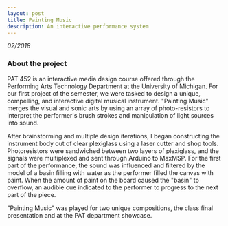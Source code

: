 ```yaml
---
layout: post
title: Painting Music
description: An interactive performance system
---
```


*02/2018*

### About the project ###

PAT 452 is an interactive media design course offered through the Performing Arts Technology Department at the University of Michigan. For our first project of the semester, we were tasked to design a unique, compelling, and interactive digital musical instrument. "Painting Music" merges the visual and sonic arts by using an array of photo-resistors to interpret the performer's brush strokes and manipulation of light sources into sound.

After brainstorming and multiple design iterations, I began constructing the instrument body out of clear plexiglass using a laser cutter and shop tools. Photoresistors were sandwiched between two layers of plexiglass, and the signals were multiplexed and sent through Arduino to MaxMSP. For the first part of the performance, the sound was influenced and filtered by the model of a basin filling with water as the performer filled the canvas with paint. When the amount of paint on the board caused the "basin" to overflow, an audible cue indicated to the performer to progress to the next part of the piece.

"Painting Music" was played for two unique compositions, the class final presentation and at the PAT department showcase.
